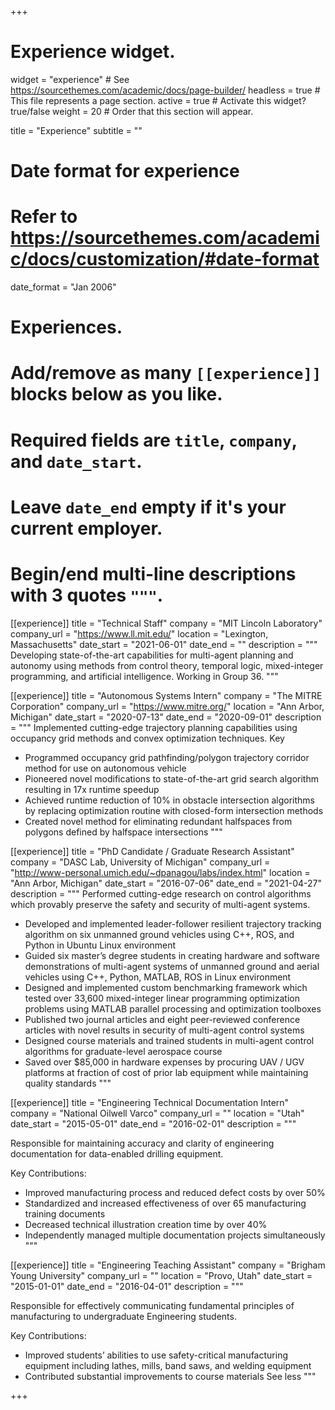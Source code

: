 +++
# Experience widget.
widget = "experience"  # See https://sourcethemes.com/academic/docs/page-builder/
headless = true  # This file represents a page section.
active = true  # Activate this widget? true/false
weight = 20  # Order that this section will appear.

title = "Experience"
subtitle = ""

# Date format for experience
#   Refer to https://sourcethemes.com/academic/docs/customization/#date-format
date_format = "Jan 2006"

# Experiences.
#   Add/remove as many `[[experience]]` blocks below as you like.
#   Required fields are `title`, `company`, and `date_start`.
#   Leave `date_end` empty if it's your current employer.
#   Begin/end multi-line descriptions with 3 quotes `"""`.
[[experience]]
  title = "Technical Staff"
  company = "MIT Lincoln Laboratory"
  company_url = "https://www.ll.mit.edu/"
  location = "Lexington, Massachusetts"
  date_start = "2021-06-01"
  date_end = ""
  description = """
  Developing state-of-the-art capabilities for multi-agent planning and autonomy using methods from control theory, temporal logic, mixed-integer programming, and artificial intelligence. Working in Group 36.
  """

[[experience]]
  title = "Autonomous Systems Intern"
  company = "The MITRE Corporation"
  company_url = "https://www.mitre.org/"
  location = "Ann Arbor, Michigan"
  date_start = "2020-07-13"
  date_end = "2020-09-01"
  description = """
  Implemented cutting-edge trajectory planning capabilities using occupancy grid methods and convex optimization techniques. Key 

  * Programmed occupancy grid pathfinding/polygon trajectory corridor method for use on autonomous vehicle
  * Pioneered novel modifications to state-of-the-art grid search algorithm resulting in 17x runtime speedup
  * Achieved runtime reduction of 10% in obstacle intersection algorithms by replacing optimization routine with closed-form intersection methods
  * Created novel method for eliminating redundant halfspaces from polygons defined by halfspace intersections
  """


[[experience]]
  title = "PhD Candidate / Graduate Research Assistant"
  company = "DASC Lab, University of Michigan"
  company_url = "http://www-personal.umich.edu/~dpanagou/labs/index.html"
  location = "Ann Arbor, Michigan"
  date_start = "2016-07-06"
  date_end = "2021-04-27"
  description = """
  Performed cutting-edge research on control algorithms which provably preserve the safety and security of multi-agent systems.

  * Developed and implemented leader-follower resilient trajectory tracking algorithm on six unmanned ground vehicles using C++, ROS, and Python in Ubuntu Linux environment
  * Guided six master’s degree students in creating hardware and software demonstrations of multi-agent systems of unmanned ground and aerial vehicles using C++, Python, MATLAB, ROS in Linux environment
  * Designed and implemented custom benchmarking framework which tested over 33,600 mixed-integer linear programming optimization problems using MATLAB parallel processing and optimization toolboxes
  * Published two journal articles and eight peer-reviewed conference articles with novel results in security of multi-agent control systems
  * Designed course materials and trained students in multi-agent control algorithms for graduate-level aerospace course
  * Saved over $85,000 in hardware expenses by procuring UAV / UGV platforms at fraction of cost of prior lab equipment while maintaining quality standards
  """

[[experience]]
  title = "Engineering Technical Documentation Intern"
  company = "National Oilwell Varco"
  company_url = ""
  location = "Utah"
  date_start = "2015-05-01"
  date_end = "2016-02-01"
  description = """
  
  Responsible for maintaining accuracy and clarity of engineering documentation for data-enabled drilling equipment.

Key Contributions:
  * Improved manufacturing process and reduced defect costs by over 50%
  * Standardized and increased effectiveness of over 65 manufacturing training documents
  * Decreased technical illustration creation time by over 40%
  * Independently managed multiple documentation projects simultaneously
"""

[[experience]]
  title = "Engineering Teaching Assistant"
  company = "Brigham Young University"
  company_url = ""
  location = "Provo, Utah"
  date_start = "2015-01-01"
  date_end = "2016-04-01"
  description = """
  
  Responsible for effectively communicating fundamental principles of manufacturing to undergraduate Engineering students.

Key Contributions:
  * Improved students’ abilities to use safety-critical manufacturing equipment including lathes, mills, band saws, and welding equipment
  * Contributed substantial improvements to course materials See less
"""
 

+++
